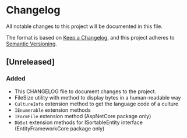 # Changelog

All notable changes to this project will be documented in this file.

The format is based on [Keep a Changelog](https://keepachangelog.com/en/1.1.0/),
and this project adheres to [Semantic Versioning](https://semver.org/spec/v2.0.0.html).

## [Unreleased]

### Added

- This CHANGELOG file to document changes to the project.
- FileSize utility with method to display bytes in a human-readable way
- `CultureInfo` extension method to get the language code of a culture
- `IEnumerable` extension methods
- `IFormFile` extension method (AspNetCore package only)
- `DbSet` extension methods for ISortableEntity interface (EntityFrameworkCore package only)
